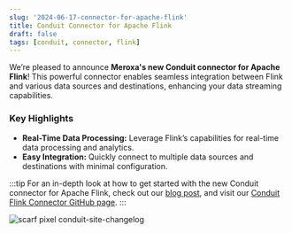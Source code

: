 ```yaml
---
slug: '2024-06-17-connector-for-apache-flink'
title: Conduit Connector for Apache Flink
draft: false
tags: [conduit, connector, flink]
---
```


We’re pleased to announce **Meroxa's new Conduit connector for Apache Flink**! This powerful connector enables seamless integration between Flink and various data sources and destinations, enhancing your data streaming capabilities.

<!--truncate-->

### Key Highlights

- **Real-Time Data Processing:** Leverage Flink’s capabilities for real-time data processing and analytics.
- **Easy Integration:** Quickly connect to multiple data sources and destinations with minimal configuration.

:::tip
For an in-depth look at how to get started with the new Conduit connector for Apache Flink, check out our [blog post](https://meroxa.com/blog/introduction-to-meroxa's-new-conduit-connector-for-apache-flink/), and visit our [Conduit Flink Connector GitHub page](https://github.com/conduitio-labs/conduit-flink-connector).
:::

![scarf pixel conduit-site-changelog](https://static.scarf.sh/a.png?x-pxid=b43cda70-9a98-4938-8857-471cc05e99c5)
